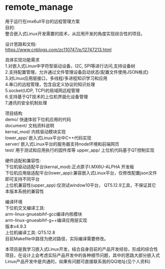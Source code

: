 # remote_manage
用于运行在imx6ull平台的远程管理方案  
目的:  
整合嵌入式Linux开发需要的技术，从应用开发的角度实现综合性的项目。  

设计思路和文档:  
https://www.cnblogs.com/zc110747/p/12747213.html  

具体实现功能需求  
1.对嵌入式Linux中字符型驱动设备，I2C, SPI等进行访问,支持设备树  
2.支持配置管理，允许通过文件管理设备启动状态(配置文件使用JSON格式)  
3.对Linux应用层接口，多线程/多进程知识学习和应用  
4.串口的远程管理，包含自定义协议的知识处理  
5.socket(UDP, TCP)的局域网远程管理  
6.支持基于QT技术的上位机界面化设备管理  
7.通讯的安全机制处理  
  
项目结构  
demo/       快速体验下位机应用的代码  
document/   文档资料说明  
kernal_mod/ 内核驱动模块实现  
lower_app/  嵌入式Linux平台中C++代码实现  
server/     嵌入式Linux平台的服务器支持node环境和前端网页   
test/       用于测试和应用执行的固件库等
upper_app/  上位机代码基于QT控制实现  

硬件适配和兼容性:  
下位机驱动适配平台(kernal_mod):正点原子I.MX6U-ALPHA 开发板  
下位机应用层适配平台(lower_app):兼容嵌入式Linux平台，仅修改配置json文件即可支持不同平台  
上位机兼容性(upper_app):仅测试window10平台， QT5.12.9工具，不保证其它本版本系统的兼容性  

编译环境  
下位机交叉编译工具:    
arm-linux-gnueabihf-gcc编译内核模块  
arm-linux-gnueabihf-g++编译应用层实现  
版本v4.9.3  
上位机编译工具: QT5.12.8  
目前Makefile中路径为绝对路径，实际编译需要修改。  

本项目是我学习嵌入式Linux开发，结合自身目前的产品开发经验，形成的综合性项目，在设计上会考虑实际产品开发中的各种细节问题，其中的思路大部分嵌入式Linux产品开发中是共通的，如果有问题可直接联系我的QQ地址(见个人资料)

